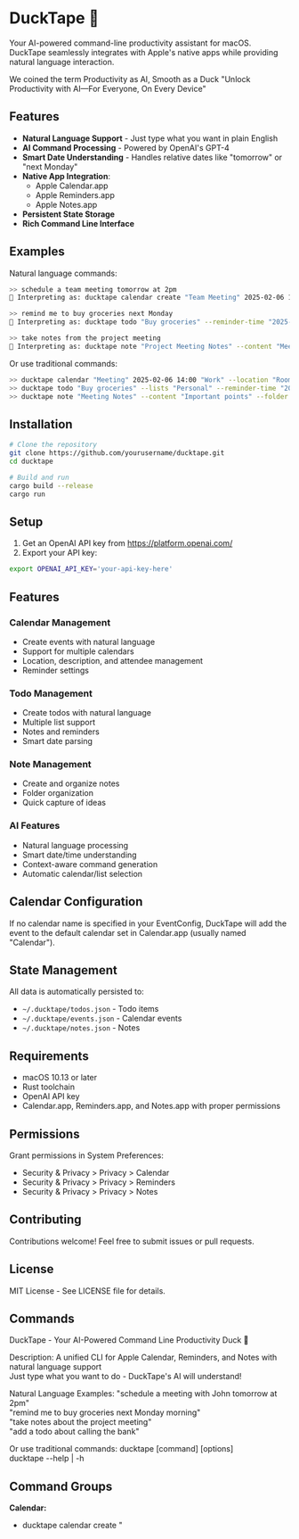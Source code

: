 # DuckTape 🦆

Your AI-powered command-line productivity assistant for macOS. DuckTape seamlessly integrates with Apple's native apps while providing natural language interaction.

We coined the term Productivity as AI, Smooth as a Duck "Unlock Productivity with AI—For Everyone, On Every Device" 

## Features

- **Natural Language Support** - Just type what you want in plain English
- **AI Command Processing** - Powered by OpenAI's GPT-4
- **Smart Date Understanding** - Handles relative dates like "tomorrow" or "next Monday"
- **Native App Integration**:
  - Apple Calendar.app
  - Apple Reminders.app
  - Apple Notes.app
- **Persistent State Storage**
- **Rich Command Line Interface**

## Examples

Natural language commands:
```bash
>> schedule a team meeting tomorrow at 2pm
🦆 Interpreting as: ducktape calendar create "Team Meeting" 2025-02-06 14:00 15:00 "Work"

>> remind me to buy groceries next Monday
🦆 Interpreting as: ducktape todo "Buy groceries" --reminder-time "2025-02-12 09:00"

>> take notes from the project meeting
🦆 Interpreting as: ducktape note "Project Meeting Notes" --content "Meeting notes" --folder "Work"
```

Or use traditional commands:
```bash
>> ducktape calendar "Meeting" 2025-02-06 14:00 "Work" --location "Room 1"
>> ducktape todo "Buy groceries" --lists "Personal" --reminder-time "2025-02-12 09:00"
>> ducktape note "Meeting Notes" --content "Important points" --folder "Work"
```

## Installation

```bash
# Clone the repository
git clone https://github.com/yourusername/ducktape.git
cd ducktape

# Build and run
cargo build --release
cargo run
```

## Setup

1. Get an OpenAI API key from https://platform.openai.com/
2. Export your API key:
```bash
export OPENAI_API_KEY='your-api-key-here'
```

## Features

### Calendar Management
- Create events with natural language
- Support for multiple calendars
- Location, description, and attendee management
- Reminder settings

### Todo Management
- Create todos with natural language
- Multiple list support
- Notes and reminders
- Smart date parsing

### Note Management
- Create and organize notes
- Folder organization
- Quick capture of ideas

### AI Features
- Natural language processing
- Smart date/time understanding
- Context-aware command generation
- Automatic calendar/list selection

## Calendar Configuration

If no calendar name is specified in your EventConfig, DuckTape will add the event to the default calendar set in Calendar.app (usually named "Calendar").

## State Management

All data is automatically persisted to:
- `~/.ducktape/todos.json` - Todo items
- `~/.ducktape/events.json` - Calendar events
- `~/.ducktape/notes.json` - Notes

## Requirements

- macOS 10.13 or later
- Rust toolchain
- OpenAI API key
- Calendar.app, Reminders.app, and Notes.app with proper permissions

## Permissions

Grant permissions in System Preferences:
- Security & Privacy > Privacy > Calendar
- Security & Privacy > Privacy > Reminders
- Security & Privacy > Privacy > Notes

## Contributing

Contributions welcome! Feel free to submit issues or pull requests.

## License

MIT License - See LICENSE file for details.

## Commands

DuckTape - Your AI-Powered Command Line Productivity Duck 🦆

Description:
  A unified CLI for Apple Calendar, Reminders, and Notes with natural language support  
  Just type what you want to do - DuckTape's AI will understand!

Natural Language Examples:
  "schedule a meeting with John tomorrow at 2pm"  
  "remind me to buy groceries next Monday morning"  
  "take notes about the project meeting"  
  "add a todo about calling the bank"

Or use traditional commands:
  ducktape [command] [options]  
  ducktape --help | -h

## Command Groups

**Calendar:**
- ducktape calendar create "<title>" <start_date> <start_time> <end_time> [calendar] - Create event  
- ducktape calendar delete "<title>" - Delete matching events  
- ducktape calendars - List available calendars